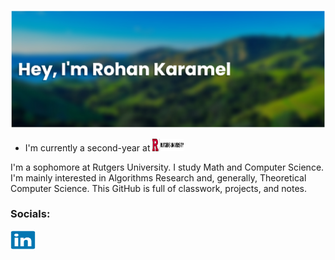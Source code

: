 [![MasterHead](banner.png)]((https://github.com/rakdcolon))


<ul>
<li> I'm currently a second-year at <img src="Rutgers.png" alt="react" width="50" height="20" /> </li>
</ul>

I'm a sophomore at Rutgers University. I study Math and Computer Science. I'm mainly interested in Algorithms Research and, generally, Theoretical Computer Science. 
This GitHub is full of classwork, projects, and notes.

<h3 align="left">Socials:</h3>
<p align="left">
<a href="https://www.linkedin.com/in/rohan-k-225559227/" target="blank"><img align="center" src="https://github.com/devicons/devicon/blob/master/icons/linkedin/linkedin-original.svg" alt="" height="30" width="40" /></a>
</p>

<!---
rakdcolon/rakdcolon is a ✨ special ✨ repository because its `README.md` (this file) appears on your GitHub profile.
You can click the Preview link to take a look at your changes.
--->
